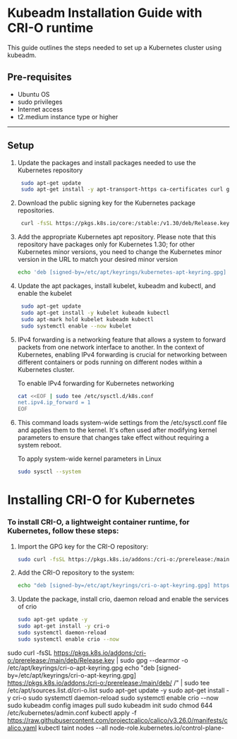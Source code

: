 # Kubeadm Installation Guide with CRI-O runtime

This guide outlines the steps needed to set up a Kubernetes cluster using kubeadm.

## Pre-requisites

- Ubuntu OS 
- sudo privileges
- Internet access
- t2.medium instance type or higher

---

## Setup

1. Update the packages and install packages needed to use the Kubernetes repository


   ```bash
    sudo apt-get update
    sudo apt-get install -y apt-transport-https ca-certificates curl gpg
   ```
2. Download the public signing key for the Kubernetes package repositories.

   ```bash
    curl -fsSL https://pkgs.k8s.io/core:/stable:/v1.30/deb/Release.key | sudo gpg --dearmor -o /etc/apt/keyrings/kubernetes-apt-keyring.gpg
   ```
   
 3. Add the appropriate Kubernetes apt repository. Please note that this repository have packages only for Kubernetes 1.30; for other Kubernetes minor versions, you need to change the Kubernetes minor version in the URL to match your desired minor version

    ```bash
    echo 'deb [signed-by=/etc/apt/keyrings/kubernetes-apt-keyring.gpg] https://pkgs.k8s.io/core:/stable:/v1.30/deb/ /' | sudo tee /etc/apt/sources.list.d/kubernetes.list
    ```

4. Update the apt packages, install kubelet, kubeadm and kubectl, and enable the kubelet

   ```bash
    sudo apt-get update
    sudo apt-get install -y kubelet kubeadm kubectl
    sudo apt-mark hold kubelet kubeadm kubectl
    sudo systemctl enable --now kubelet
   ```

5. IPv4 forwarding is a networking feature that allows a system to forward packets from one network interface to another. In the context of Kubernetes, enabling IPv4 forwarding is crucial for networking between different containers or pods running on different nodes within a Kubernetes cluster.

   To enable IPv4 forwarding for Kubernetes networking

      ```bash
      cat <<EOF | sudo tee /etc/sysctl.d/k8s.conf
      net.ipv4.ip_forward = 1
      EOF
      ```
6. This command loads system-wide settings from the /etc/sysctl.conf file and applies them to the kernel. It's often used after modifying kernel parameters to ensure that changes take effect without requiring a system reboot.
   
   To apply system-wide kernel parameters in Linux

   ```bash
   sudo sysctl --system
   ```


# Installing CRI-O for Kubernetes

### To install CRI-O, a lightweight container runtime, for Kubernetes, follow these steps:

1. Import the GPG key for the CRI-O repository:
   
   ```sh
   sudo curl -fsSL https://pkgs.k8s.io/addons:/cri-o:/prerelease:/main/deb/Release.key | sudo gpg --dearmor -o /etc/apt/keyrings/cri-o-apt-keyring.gpg

2. Add the CRI-O repository to the system:

     ```bash
     echo "deb [signed-by=/etc/apt/keyrings/cri-o-apt-keyring.gpg] https://pkgs.k8s.io/addons:/cri-o:/prerelease:/main/deb/ /" | sudo tee /etc/apt/sources.list.d/cri-o.list   
     ```

3. Update the package, install crio, daemon reload and enable the services of crio

      ```bash
      sudo apt-get update -y
      sudo apt-get install -y cri-o
      sudo systemctl daemon-reload
      sudo systemctl enable crio --now   
      ```
   
sudo curl -fsSL https://pkgs.k8s.io/addons:/cri-o:/prerelease:/main/deb/Release.key | sudo gpg --dearmor -o /etc/apt/keyrings/cri-o-apt-keyring.gpg
echo "deb [signed-by=/etc/apt/keyrings/cri-o-apt-keyring.gpg] https://pkgs.k8s.io/addons:/cri-o:/prerelease:/main/deb/ /" | sudo tee /etc/apt/sources.list.d/cri-o.list
sudo apt-get update -y
sudo apt-get install -y cri-o
sudo systemctl daemon-reload
sudo systemctl enable crio --now
sudo kubeadm config images pull
sudo kubeadm init
sudo chmod 644 /etc/kubernetes/admin.conf
kubectl apply -f https://raw.githubusercontent.com/projectcalico/calico/v3.26.0/manifests/calico.yaml
kubectl taint nodes --all node-role.kubernetes.io/control-plane-

